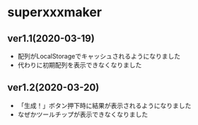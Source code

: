 # superxxxmaker

## ver1.1(2020-03-19)
 - 配列がLocalStorageでキャッシュされるようになりました
 - 代わりに初期配列を表示できなくなりました
 
## ver1.2(2020-03-20)
 - 「生成！」ボタン押下時に結果が表示されるようになりました
 - なぜかツールチップが表示できなくなりました 
